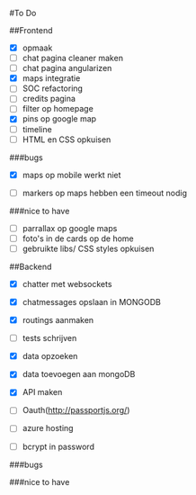 #To Do

##Frontend
- [x] opmaak
- [ ] chat pagina cleaner maken
- [ ] chat pagina angularizen
- [x] maps integratie
- [ ] SOC refactoring
- [ ] credits pagina
- [ ] filter op homepage
- [x] pins op google map
- [ ] timeline
- [ ] HTML en CSS opkuisen

###bugs
- [x] maps op mobile werkt niet
- [ ] markers op maps hebben een timeout nodig


###nice to have
- [ ] parrallax op google maps
- [ ] foto's in de cards op de home
- [ ] gebruikte libs/ CSS styles opkuisen

##Backend
- [x] chatter met websockets
- [x] chatmessages opslaan in MONGODB
- [x] routings aanmaken
- [ ] tests schrijven
- [x] data opzoeken
- [x] data toevoegen aan mongoDB
- [x] API maken
- [ ] Oauth(http://passportjs.org/)
- [ ] azure hosting
- [ ] bcrypt in password




###bugs

###nice to have



